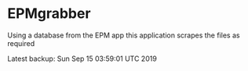 # EPMgrabber
Using a database from the EPM app this application scrapes the files as required


Latest backup: Sun Sep 15 03:59:01 UTC 2019

